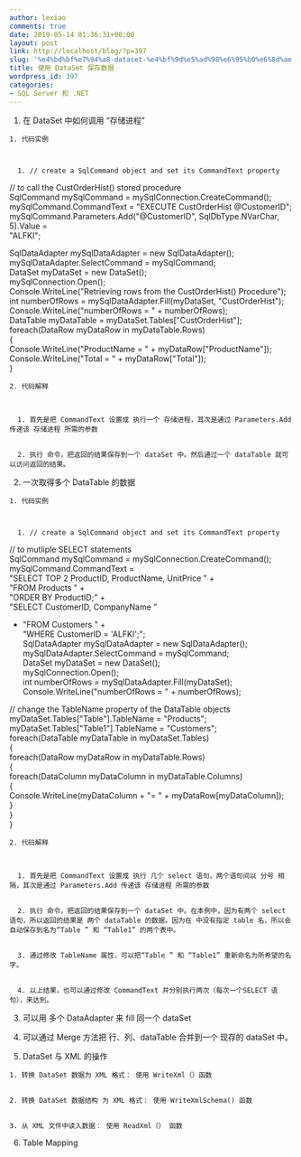 ```yaml
---
author: lexiao
comments: true
date: 2019-05-14 01:36:31+00:00
layout: post
link: http://localhost/blog/?p=397
slug: '%e4%bd%bf%e7%94%a8-dataset-%e4%bf%9d%e5%ad%98%e6%95%b0%e6%8d%ae'
title: 使用 DataSet 保存数据
wordpress_id: 397
categories:
- SQL Server 和 .NET
---
```




  1. 在 DataSet 中如何调用 “存储进程”



    1. 代码实例



      1. // create a SqlCommand object and set its CommandText property  
// to call the CustOrderHist() stored procedure  
SqlCommand mySqlCommand = mySqlConnection.CreateCommand();  
mySqlCommand.CommandText = "EXECUTE CustOrderHist @CustomerID";  
mySqlCommand.Parameters.Add("@CustomerID", SqlDbType.NVarChar, 5).Value =  
"ALFKI";  
  
SqlDataAdapter mySqlDataAdapter = new SqlDataAdapter();  
mySqlDataAdapter.SelectCommand = mySqlCommand;   
DataSet myDataSet = new DataSet();  
mySqlConnection.Open();  
Console.WriteLine("Retrieving rows from the CustOrderHist() Procedure");  
int numberOfRows = mySqlDataAdapter.Fill(myDataSet, "CustOrderHist");  
Console.WriteLine("numberOfRows = " + numberOfRows);   
DataTable myDataTable = myDataSet.Tables["CustOrderHist"];  
foreach(DataRow myDataRow in myDataTable.Rows)  
{  
Console.WriteLine("ProductName = " + myDataRow["ProductName"]);  
Console.WriteLine("Total = " + myDataRow["Total"]);  
}


    2. 代码解释



      1. 首先是把 CommandText 设置成 执行一个 存储进程，其次是通过 Parameters.Add 传递该 存储进程 所需的参数


      2. 执行 命令，把返回的结果保存到一个 dataSet 中。然后通过一个 dataTable 就可以访问返回的结果。


  2. 一次取得多个 DataTable 的数据



    1. 代码实例



      1. // create a SqlCommand object and set its CommandText property  
// to mutliple SELECT statements  
SqlCommand mySqlCommand = mySqlConnection.CreateCommand();  
mySqlCommand.CommandText =   
"SELECT TOP 2 ProductID, ProductName, UnitPrice " +  
"FROM Products " +   
"ORDER BY ProductID;" +   
"SELECT CustomerID, CompanyName "  
+ "FROM Customers " +   
"WHERE CustomerID = 'ALFKI';";  
SqlDataAdapter mySqlDataAdapter = new SqlDataAdapter();  
mySqlDataAdapter.SelectCommand = mySqlCommand;  
DataSet myDataSet = new DataSet();  
mySqlConnection.Open();  
int numberOfRows = mySqlDataAdapter.Fill(myDataSet);  
Console.WriteLine("numberOfRows = " + numberOfRows);   
  
// change the TableName property of the DataTable objects  
myDataSet.Tables["Table"].TableName = "Products";  
myDataSet.Tables["Table1"].TableName = "Customers";  
foreach(DataTable myDataTable in myDataSet.Tables)  
{  
foreach(DataRow myDataRow in myDataTable.Rows)  
{  
foreach(DataColumn myDataColumn in myDataTable.Columns)  
{  
Console.WriteLine(myDataColumn + "= " + myDataRow[myDataColumn]);  
}  
}  
}


    2. 代码解释



      1. 首先是把 CommandText 设置成 执行 几个 select 语句，两个语句间以 分号 相隔，其次是通过 Parameters.Add 传递该 存储进程 所需的参数


      2. 执行 命令，把返回的结果保存到一个 dataSet 中。在本例中，因为有两个 select 语句，所以返回的结果是 两个 dataTable 的数据。因为在 中没有指定 table 名，所以会自动保存到名为“Table ” 和 “Table1” 的两个表中。


      3. 通过修改 TableName 属性，可以把“Table ” 和 “Table1” 重新命名为所希望的名字。


      4. 以上结果，也可以通过修改 CommandText 并分别执行两次（每次一个SELECT 语句），来达到。


  3. 可以用 多个 DataAdapter 来 fill 同一个 dataSet


  4. 可以通过 Merge 方法把 行、列、dataTable 合并到一个 现存的 dataSet 中。


  5. DataSet 与 XML 的操作



    1. 转换 DataSet 数据为 XML 格式： 使用 WriteXml（）函数


    2. 转换 DataSet 数据结构 为 XML 格式： 使用 WriteXmlSchema() 函数


    3. 从 XML 文件中读入数据： 使用 ReadXml（） 函数


  6. Table Mapping

